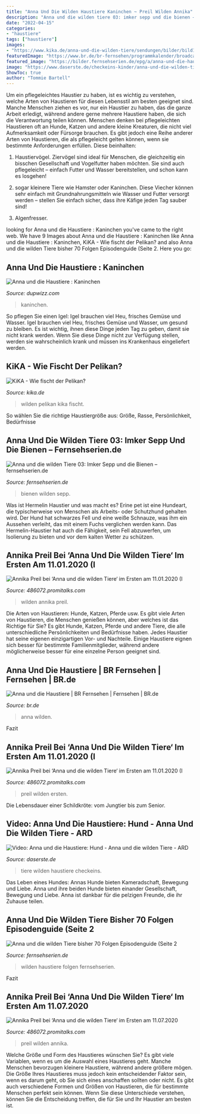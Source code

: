 ```yaml
---
title: "Anna Und Die Wilden Haustiere Kaninchen ~ Preil Wilden Annika"
description: "Anna und die wilden tiere 03: imker sepp und die bienen – fernsehserien.de"
date: "2022-04-15"
categories:
- "haustiere"
tags: ["haustiere"]
images:
- "https://www.kika.de/anna-und-die-wilden-tiere/sendungen/bilder/bild132254_v-tlarge169_zc-cc2f4e31.jpg?version=59900"
featuredImage: "https://www.br.de/br-fernsehen/programmkalender/broadcastimage-143024~_v-img__16__9__xl_-d31c35f8186ebeb80b0cd843a7c267a0e0c81647.jpg?version=0c816"
featured_image: "https://bilder.fernsehserien.de/epg/a/anna-und-die-haustiere-imker-sepp-und-die-bienen-6_b.jpg"
image: "https://www.daserste.de/checkeins-kinder/anna-und-die-wilden-tiere/hund-170~_v-facebook1200_56da0a.jpg"
ShowToc: true
author: "Tommie Bartell"
---
```



Um ein pflegeleichtes Haustier zu haben, ist es wichtig zu verstehen, welche Arten von Haustieren für diesen Lebensstil am besten geeignet sind. Manche Menschen ziehen es vor, nur ein Haustier zu haben, das die ganze Arbeit erledigt, während andere gerne mehrere Haustiere haben, die sich die Verantwortung teilen können.
Menschen denken bei pflegeleichten Haustieren oft an Hunde, Katzen und andere kleine Kreaturen, die nicht viel Aufmerksamkeit oder Fürsorge brauchen. Es gibt jedoch eine Reihe anderer Arten von Haustieren, die als pflegeleicht gelten können, wenn sie bestimmte Anforderungen erfüllen. Diese beinhalten:
1) Haustiervögel. Ziervögel sind ideal für Menschen, die gleichzeitig ein bisschen Gesellschaft und Vogelfutter haben möchten. Sie sind auch pflegeleicht – einfach Futter und Wasser bereitstellen, und schon kann es losgehen!

2) sogar kleinere Tiere wie Hamster oder Kaninchen. Diese Viecher können sehr einfach mit Grundnahrungsmitteln wie Wasser und Futter versorgt werden – stellen Sie einfach sicher, dass ihre Käfige jeden Tag sauber sind!

3) Algenfresser.

	

		
looking for Anna und die Haustiere : Kaninchen you've came to the right web. We have 9 Images about Anna und die Haustiere : Kaninchen like Anna und die Haustiere : Kaninchen, KiKA - Wie fischt der Pelikan? and also Anna und die wilden Tiere bisher 70 Folgen Episodenguide (Seite 2. Here you go:
		
    
## Anna Und Die Haustiere : Kaninchen

<img loading=lazy src="https://s2.dmcdn.net/v/CYeMn1U7LZEIVTTxZ/526x297" onerror="this.onerror=null;this.src='https://tse4.mm.bing.net/th?id=OIP.9sUeBv6-xm0vRusS2NQ-jAHaEL&amp;pid=15.1';" alt="Anna und die Haustiere : Kaninchen">

_Source: dupwizz.com_

>kaninchen. 

	

So pflegen Sie einen Igel: Igel brauchen viel Heu, frisches Gemüse und Wasser.
Igel brauchen viel Heu, frisches Gemüse und Wasser, um gesund zu bleiben. Es ist wichtig, ihnen diese Dinge jeden Tag zu geben, damit sie nicht krank werden. Wenn Sie diese Dinge nicht zur Verfügung stellen, werden sie wahrscheinlich krank und müssen ins Krankenhaus eingeliefert werden.

    
## KiKA - Wie Fischt Der Pelikan?

<img loading=lazy src="https://www.kika.de/anna-und-die-wilden-tiere/sendungen/bilder/bild132254_v-tlarge169_zc-cc2f4e31.jpg?version=59900" onerror="this.onerror=null;this.src='https://tse2.mm.bing.net/th?id=OIP.AmJ9ru3lc1XK5V-vzaZO7QHaEK&amp;pid=15.1';" alt="KiKA - Wie fischt der Pelikan?">

_Source: kika.de_

>wilden pelikan kika fischt. 

	

So wählen Sie die richtige Haustiergröße aus: Größe, Rasse, Persönlichkeit, Bedürfnisse

    
## Anna Und Die Wilden Tiere 03: Imker Sepp Und Die Bienen – Fernsehserien.de

<img loading=lazy src="https://bilder.fernsehserien.de/epg/a/anna-und-die-haustiere-imker-sepp-und-die-bienen-6_b.jpg" onerror="this.onerror=null;this.src='https://tse4.mm.bing.net/th?id=OIP.znM5JsckBUSVMoRh6RnrYQHaE7&amp;pid=15.1';" alt="Anna und die wilden Tiere 03: Imker Sepp und die Bienen – fernsehserien.de">

_Source: fernsehserien.de_

>bienen wilden sepp. 

	

Was ist Hermelin Haustier und was macht es?
Erine pet ist eine Hundeart, die typischerweise von Menschen als Arbeits- oder Schutzhund gehalten wird. Der Hund hat schwarzes Fell und eine weiße Schnauze, was ihm ein Aussehen verleiht, das mit einem Fuchs verglichen werden kann. Das Hermelin-Haustier hat auch die Fähigkeit, sein Fell abzuwerfen, um Isolierung zu bieten und vor dem kalten Wetter zu schützen.

    
## Annika Preil Bei ‘Anna Und Die Wilden Tiere‘ Im Ersten Am 11.01.2020 (I

<img loading=lazy src="https://up.picr.de/37825504om.jpg" onerror="this.onerror=null;this.src='https://tse2.mm.bing.net/th?id=OIP.8srmxAYq9Nuwf4yCglTswgHaEK&amp;pid=15.1';" alt="Annika Preil bei ‘Anna und die wilden Tiere‘ im Ersten am 11.01.2020 (I">

_Source: 486072.promitalks.com_

>wilden annika preil. 

	

Die Arten von Haustieren: Hunde, Katzen, Pferde usw.
Es gibt viele Arten von Haustieren, die Menschen genießen können, aber welches ist das Richtige für Sie? Es gibt Hunde, Katzen, Pferde und andere Tiere, die alle unterschiedliche Persönlichkeiten und Bedürfnisse haben. Jedes Haustier hat seine eigenen einzigartigen Vor- und Nachteile. Einige Haustiere eignen sich besser für bestimmte Familienmitglieder, während andere möglicherweise besser für eine einzelne Person geeignet sind.

    
## Anna Und Die Haustiere | BR Fernsehen | Fernsehen | BR.de

<img loading=lazy src="https://www.br.de/br-fernsehen/programmkalender/broadcastimage-143024~_v-img__16__9__xl_-d31c35f8186ebeb80b0cd843a7c267a0e0c81647.jpg?version=0c816" onerror="this.onerror=null;this.src='https://tse3.mm.bing.net/th?id=OIP.yxWDqrAYieTAc1tirgEaugHaEK&amp;pid=15.1';" alt="Anna und die Haustiere | BR Fernsehen | Fernsehen | BR.de">

_Source: br.de_

>anna wilden. 

	

Fazit

    
## Annika Preil Bei ‘Anna Und Die Wilden Tiere‘ Im Ersten Am 11.01.2020 (I

<img loading=lazy src="https://up.picr.de/37825529yb.jpg" onerror="this.onerror=null;this.src='https://tse4.mm.bing.net/th?id=OIP.jL80fsb2MkNgFQBWSWIGQgHaEK&amp;pid=15.1';" alt="Annika Preil bei ‘Anna und die wilden Tiere‘ im Ersten am 11.01.2020 (I">

_Source: 486072.promitalks.com_

>preil wilden ersten. 

	

Die Lebensdauer einer Schildkröte: vom Jungtier bis zum Senior.

    
## Video: Anna Und Die Haustiere: Hund - Anna Und Die Wilden Tiere - ARD

<img loading=lazy src="https://www.daserste.de/checkeins-kinder/anna-und-die-wilden-tiere/hund-170~_v-facebook1200_56da0a.jpg" onerror="this.onerror=null;this.src='https://tse1.mm.bing.net/th?id=OIP.BZ5-D0gtjsljfyd_IQ3iyAHaD4&amp;pid=15.1';" alt="Video: Anna und die Haustiere: Hund - Anna und die wilden Tiere - ARD">

_Source: daserste.de_

>tiere wilden haustiere checkeins. 

	

Das Leben eines Hundes: Annas Hunde bieten Kameradschaft, Bewegung und Liebe.
Anna und ihre beiden Hunde bieten einander Gesellschaft, Bewegung und Liebe. Anna ist dankbar für die pelzigen Freunde, die ihr Zuhause teilen.

    
## Anna Und Die Wilden Tiere Bisher 70 Folgen Episodenguide (Seite 2

<img loading=lazy src="https://bilder.fernsehserien.de/epg/a/anna-und-die-haustiere-ist-das-reh-die-frau-vom_b.jpg" onerror="this.onerror=null;this.src='https://tse4.mm.bing.net/th?id=OIP.B5OarAuUlZ1Xas38DOFkBgHaE7&amp;pid=15.1';" alt="Anna und die wilden Tiere bisher 70 Folgen Episodenguide (Seite 2">

_Source: fernsehserien.de_

>wilden haustiere folgen fernsehserien. 

	

Fazit

    
## Annika Preil Bei ‘Anna Und Die Wilden Tiere‘ Im Ersten Am 11.07.2020

<img loading=lazy src="https://up.picr.de/39406078wt.jpg" onerror="this.onerror=null;this.src='https://tse4.mm.bing.net/th?id=OIP.XSQmIQ3tJYqlSX3cYa8xEAHaEK&amp;pid=15.1';" alt="Annika Preil bei ‘Anna und die wilden Tiere‘ im Ersten am 11.07.2020">

_Source: 486072.promitalks.com_

>preil wilden annika. 

	

Welche Größe und Form des Haustieres wünschen Sie?
Es gibt viele Variablen, wenn es um die Auswahl eines Haustieres geht. Manche Menschen bevorzugen kleinere Haustiere, während andere größere mögen. Die Größe Ihres Haustieres muss jedoch kein entscheidender Faktor sein, wenn es darum geht, ob Sie sich eines anschaffen sollten oder nicht. Es gibt auch verschiedene Formen und Größen von Haustieren, die für bestimmte Menschen perfekt sein können. Wenn Sie diese Unterschiede verstehen, können Sie die Entscheidung treffen, die für Sie und Ihr Haustier am besten ist.

